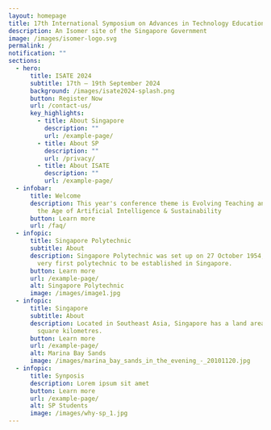 ```yaml
---
layout: homepage
title: 17th International Symposium on Advances in Technology Education (ISATE) 2024
description: An Isomer site of the Singapore Government
image: /images/isomer-logo.svg
permalink: /
notification: ""
sections:
  - hero:
      title: ISATE 2024
      subtitle: 17th – 19th September 2024
      background: /images/isate2024-splash.png
      button: Register Now
      url: /contact-us/
      key_highlights:
        - title: About Singapore
          description: ""
          url: /example-page/
        - title: About SP
          description: ""
          url: /privacy/
        - title: About ISATE
          description: ""
          url: /example-page/
  - infobar:
      title: Welcome
      description: This year's conference theme is Evolving Teaching and Learning in
        the Age of Artificial Intelligence & Sustainability
      button: Learn more
      url: /faq/
  - infopic:
      title: Singapore Polytechnic
      subtitle: About
      description: Singapore Polytechnic was set up on 27 October 1954, making it the
        very first polytechnic to be established in Singapore.
      button: Learn more
      url: /example-page/
      alt: Singapore Polytechnic
      image: /images/image1.jpg
  - infopic:
      title: Singapore
      subtitle: About
      description: Located in Southeast Asia, Singapore has a land area of about 710
        square kilometres.
      button: Learn more
      url: /example-page/
      alt: Marina Bay Sands
      image: /images/marina_bay_sands_in_the_evening_-_20101120.jpg
  - infopic:
      title: Synposis
      description: Lorem ipsum sit amet
      button: Learn more
      url: /example-page/
      alt: SP Students
      image: /images/why-sp_1.jpg
---
```

